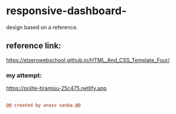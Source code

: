 # responsive-dashboard-

design based on a reference.
## reference link:
 https://elzerowebschool.github.io/HTML_And_CSS_Template_Four/
### my attempt:
https://polite-tiramisu-25c475.netlify.app <br/>
<br/>

```diff
@@ created by anass sanba.@@ 
